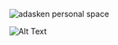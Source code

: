![adasken personal space](adasken.github.io)

![Alt Text](https://media0.giphy.com/media/v1.Y2lkPTc5MGI3NjExamg5MmVkbG5ndHg1MjVyaTNzNm4xZ3NmaWM5Nnd4OTgxajh6M3JtMSZlcD12MV9pbnRlcm5hbF9naWZfYnlfaWQmY3Q9Zw/IThjAlJnD9WNO/giphy.gif)
